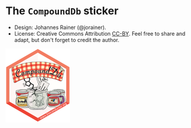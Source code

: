 # The `CompoundDb` sticker

- Design: Johannes Rainer (@jorainer).
- License: Creative Commons Attribution
  [CC-BY](https://creativecommons.org/licenses/by/2.0/). Feel free to
  share and adapt, but don't forget to credit the author.

<img src="./CompoundDb.png" height="200">


